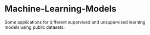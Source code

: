 # Machine-Learning-Models
Some applications for different supervised and unsupervised learning models using public datasets. 
